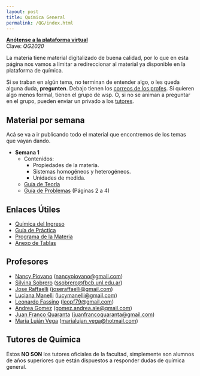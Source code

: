 ```yaml
---
layout: post
title: Química General
permalink: /QG/index.html
---
```

[**Anótense a la plataforma virtual**](http://e-fich.unl.edu.ar/moodle27/course/view.php?id=473)<br>
Clave: *QG2020*

La materia tiene material digitalizado de buena calidad, por lo que en esta página nos vamos a limitar a redireccionar al material ya disponible en la plataforma de química.

Si se traban en algún tema, no terminan de entender algo, o les queda alguna duda, **pregunten**. Debajo tienen los [correos de los profes](#profesores). Si quieren algo menos formal, tienen el grupo de wsp. O, si no se animan a preguntar en el grupo, pueden enviar un privado a los [tutores](#tutores-de-qu%c3%admica).


## Material por semana
Acá se va a ir publicando todo el material que encontremos de los temas que vayan dando.

- **Semana 1**
  - Contenidos:
    - Propiedades de la materia.
    - Sistemas homogéneos y heterogéneos.
    - Unidades de medida.
  - [Guía de Teoría](/archivos/QG/S1/Teoria)
  - [Guía de Problemas](/archivos/QG/S1/Problemas) (Páginas 2 a 4)

## Enlaces Útiles
  - [Química del Ingreso](http://www.unl.edu.ar/ingreso/cursos/quimica)
  - [Guía de Práctica](/archivos/QG/Problemas)
  - [Programa de la Materia](/archivos/QG/Programa)
  - [Anexo de Tablas](/archivos/QG/Tablas)


## Profesores
- [Nancy Piovano](http://e-fich.unl.edu.ar/moodle27/user/view.php?id=1264&course=473) (nancypiovano@gmail.com)
- [Silvina Sobrero](http://e-fich.unl.edu.ar/moodle27/user/view.php?id=1029&course=473) (ssobrero@fbcb.unl.edu.ar)
- [Jose Raffaelli](http://e-fich.unl.edu.ar/moodle27/user/view.php?id=5059&course=473) (joseraffaelli@gmail.com)
- [Luciana Manelli](http://e-fich.unl.edu.ar/moodle27/user/view.php?id=2192&course=473) (lucymanelli@gmail.com)
- [Leonardo Fassino](http://e-fich.unl.edu.ar/moodle27/user/view.php?id=208&course=473) (leopf79@gmail.com)
- [Andrea Gomez](http://e-fich.unl.edu.ar/moodle27/user/view.php?id=1026&course=473) (gomez.andrea.ale@gmail.com)
- [Juan Franco Quaranta](http://e-fich.unl.edu.ar/moodle27/user/view.php?id=5585&course=473) (juanfrancoquaranta@gmail.com)
- [María Luján Vega](http://e-fich.unl.edu.ar/moodle27/user/view.php?id=2808&course=473) (marialujan_vega@hotmail.com)


## Tutores de Química

Estos **NO SON** los tutores oficiales de la facultad, simplemente son alumnos de años superiores que están dispuestos a responder dudas de química general.
